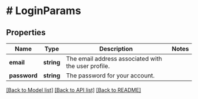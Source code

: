 # # LoginParams

## Properties

Name | Type | Description | Notes
------------ | ------------- | ------------- | -------------
**email** | **string** | The email address associated with the user profile. | 
**password** | **string** | The password for your account. | 

[[Back to Model list]](../../README.md#documentation-for-models) [[Back to API list]](../../README.md#documentation-for-api-endpoints) [[Back to README]](../../README.md)


